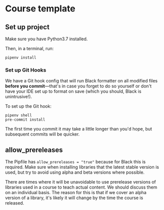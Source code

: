 # Course template

## Set up project

Make sure you have Python3.7 installed.

Then, in a terminal, run:

```
pipenv install
```

### Set up Git Hooks

We have a Git hook config that will run Black formatter on all modified files **before you commit**—that's in case you forget to do so yourself or don't have your IDE set up to format on save (which you should, Black is unintrusive!).

To set up the Git hook:

```
pipenv shell
pre-commit install
```

The first time you commit it may take a little longer than you'd hope, but subsequent commits will be quicker.

## allow_prereleases

The Pipfile has `allow_prereleases = "true"` because for Black this is required. Make sure when installing libraries that the latest stable version is used, but try to avoid using alpha and beta versions where possible.

There are times where it will be unavoidable to use prerelease versions of libraries used in a course to teach actual content. We should discuss them on an individual basis. The reason for this is that if we cover an alpha version of a library, it's likely it will change by the time the course is released.